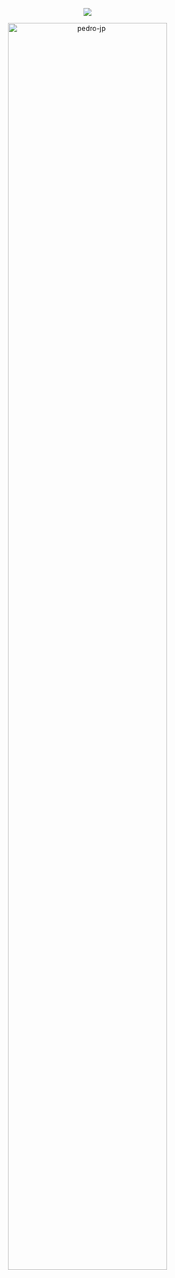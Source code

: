 <div>
  <p align="center">
    <a href="https://skillicons.dev">
      <img src="https://skillicons.dev/icons?i=java,kotlin,typescript,next" />
    </a>
  </p>
</div>
<div style="max-width: 500px; margin-inline: auto" align="center">
  <a style="width:100" style="display: grid; place-content: center"  href="https://github.com/pedro-jp#dialog-show-dialog-f9b4c3f1-1274-43a1-9be3-c7f765df7071">
    <img width="80%" style="margin-inline: auto"  align="center" src="https://github-readme-stats-five-swart-24.vercel.app/api?username=pedro-jp&theme=transparent&show_icons=true&hide_border=true&layout=compact&include_all_commits=true&count_private=true" alt="pedro-jp" />
  </a>
</div> 
<img href="https://wakatime.com/badge/pedro_jp/018de038-471b-4701-84f4-c0743b56e29a.svg">

